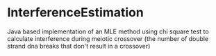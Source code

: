 # InterferenceEstimation
Java based implementation of an MLE method using chi square test to calculate interference during meiotic crossover (the number of double strand dna breaks that don't result in a crossover) 
